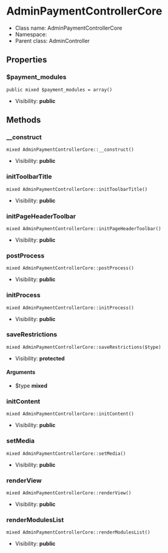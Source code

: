 AdminPaymentControllerCore
===============






* Class name: AdminPaymentControllerCore
* Namespace: 
* Parent class: AdminController





Properties
----------


### $payment_modules

    public mixed $payment_modules = array()





* Visibility: **public**


Methods
-------


### __construct

    mixed AdminPaymentControllerCore::__construct()





* Visibility: **public**




### initToolbarTitle

    mixed AdminPaymentControllerCore::initToolbarTitle()





* Visibility: **public**




### initPageHeaderToolbar

    mixed AdminPaymentControllerCore::initPageHeaderToolbar()





* Visibility: **public**




### postProcess

    mixed AdminPaymentControllerCore::postProcess()





* Visibility: **public**




### initProcess

    mixed AdminPaymentControllerCore::initProcess()





* Visibility: **public**




### saveRestrictions

    mixed AdminPaymentControllerCore::saveRestrictions($type)





* Visibility: **protected**


#### Arguments
* $type **mixed**



### initContent

    mixed AdminPaymentControllerCore::initContent()





* Visibility: **public**




### setMedia

    mixed AdminPaymentControllerCore::setMedia()





* Visibility: **public**




### renderView

    mixed AdminPaymentControllerCore::renderView()





* Visibility: **public**




### renderModulesList

    mixed AdminPaymentControllerCore::renderModulesList()





* Visibility: **public**



